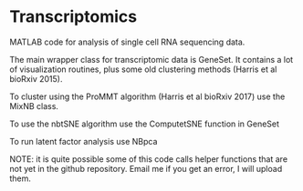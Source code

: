 # Transcriptomics

MATLAB code for analysis of single cell RNA sequencing data.

The main wrapper class for transcriptomic data is GeneSet. It contains a lot of visualization routines, plus some old clustering methods (Harris et al bioRxiv 2015).

To cluster using the ProMMT algorithm (Harris et al bioRxiv 2017) use the MixNB class.

To use the nbtSNE algorithm use the ComputetSNE function in GeneSet

To run latent factor analysis use NBpca

NOTE: it is quite possible some of this code calls helper functions that are not yet in the github repository. Email me if you get an error, I will upload them.
